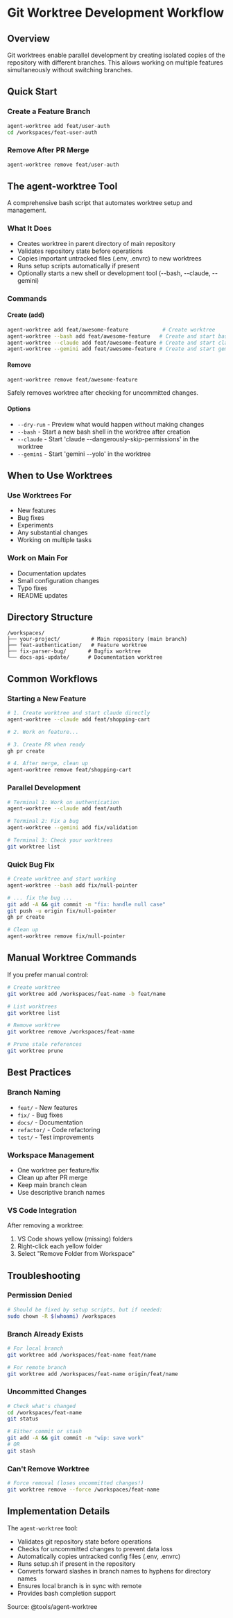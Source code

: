 # Git Worktree Development Workflow

## Overview

Git worktrees enable parallel development by creating isolated copies of the repository with different branches. This allows working on multiple features simultaneously without switching branches.

## Quick Start

### Create a Feature Branch
```bash
agent-worktree add feat/user-auth
cd /workspaces/feat-user-auth
```

### Remove After PR Merge
```bash
agent-worktree remove feat/user-auth
```

## The agent-worktree Tool

A comprehensive bash script that automates worktree setup and management.

### What It Does
- Creates worktree in parent directory of main repository
- Validates repository state before operations
- Copies important untracked files (.env, .envrc) to new worktrees
- Runs setup scripts automatically if present
- Optionally starts a new shell or development tool (--bash, --claude, --gemini)

### Commands

#### Create (add)
```bash
agent-worktree add feat/awesome-feature           # Create worktree
agent-worktree --bash add feat/awesome-feature   # Create and start bash shell
agent-worktree --claude add feat/awesome-feature # Create and start claude
agent-worktree --gemini add feat/awesome-feature # Create and start gemini
```

#### Remove
```bash
agent-worktree remove feat/awesome-feature
```
Safely removes worktree after checking for uncommitted changes.

#### Options
- `--dry-run` - Preview what would happen without making changes
- `--bash` - Start a new bash shell in the worktree after creation
- `--claude` - Start 'claude --dangerously-skip-permissions' in the worktree
- `--gemini` - Start 'gemini --yolo' in the worktree

## When to Use Worktrees

### Use Worktrees For
- New features
- Bug fixes
- Experiments
- Any substantial changes
- Working on multiple tasks

### Work on Main For
- Documentation updates
- Small configuration changes
- Typo fixes
- README updates

## Directory Structure

```
/workspaces/
├── your-project/          # Main repository (main branch)
├── feat-authentication/   # Feature worktree
├── fix-parser-bug/       # Bugfix worktree
└── docs-api-update/      # Documentation worktree
```

## Common Workflows

### Starting a New Feature
```bash
# 1. Create worktree and start claude directly
agent-worktree --claude add feat/shopping-cart

# 2. Work on feature...

# 3. Create PR when ready
gh pr create

# 4. After merge, clean up
agent-worktree remove feat/shopping-cart
```

### Parallel Development
```bash
# Terminal 1: Work on authentication
agent-worktree --claude add feat/auth

# Terminal 2: Fix a bug
agent-worktree --gemini add fix/validation

# Terminal 3: Check your worktrees
git worktree list
```

### Quick Bug Fix
```bash
# Create worktree and start working
agent-worktree --bash add fix/null-pointer

# ... fix the bug ...
git add -A && git commit -m "fix: handle null case"
git push -u origin fix/null-pointer
gh pr create

# Clean up
agent-worktree remove fix/null-pointer
```

## Manual Worktree Commands

If you prefer manual control:

```bash
# Create worktree
git worktree add /workspaces/feat-name -b feat/name

# List worktrees
git worktree list

# Remove worktree
git worktree remove /workspaces/feat-name

# Prune stale references
git worktree prune
```

## Best Practices

### Branch Naming
- `feat/` - New features
- `fix/` - Bug fixes
- `docs/` - Documentation
- `refactor/` - Code refactoring
- `test/` - Test improvements

### Workspace Management
- One worktree per feature/fix
- Clean up after PR merge
- Keep main branch clean
- Use descriptive branch names

### VS Code Integration
After removing a worktree:
1. VS Code shows yellow (missing) folders
2. Right-click each yellow folder
3. Select "Remove Folder from Workspace"

## Troubleshooting

### Permission Denied
```bash
# Should be fixed by setup scripts, but if needed:
sudo chown -R $(whoami) /workspaces
```

### Branch Already Exists
```bash
# For local branch
git worktree add /workspaces/feat-name feat/name

# For remote branch
git worktree add /workspaces/feat-name origin/feat/name
```

### Uncommitted Changes
```bash
# Check what's changed
cd /workspaces/feat-name
git status

# Either commit or stash
git add -A && git commit -m "wip: save work"
# OR
git stash
```

### Can't Remove Worktree
```bash
# Force removal (loses uncommitted changes!)
git worktree remove --force /workspaces/feat-name
```

## Implementation Details

The `agent-worktree` tool:
- Validates git repository state before operations
- Checks for uncommitted changes to prevent data loss
- Automatically copies untracked config files (.env, .envrc)
- Runs setup.sh if present in the repository
- Converts forward slashes in branch names to hyphens for directory names
- Ensures local branch is in sync with remote
- Provides bash completion support

Source: @tools/agent-worktree